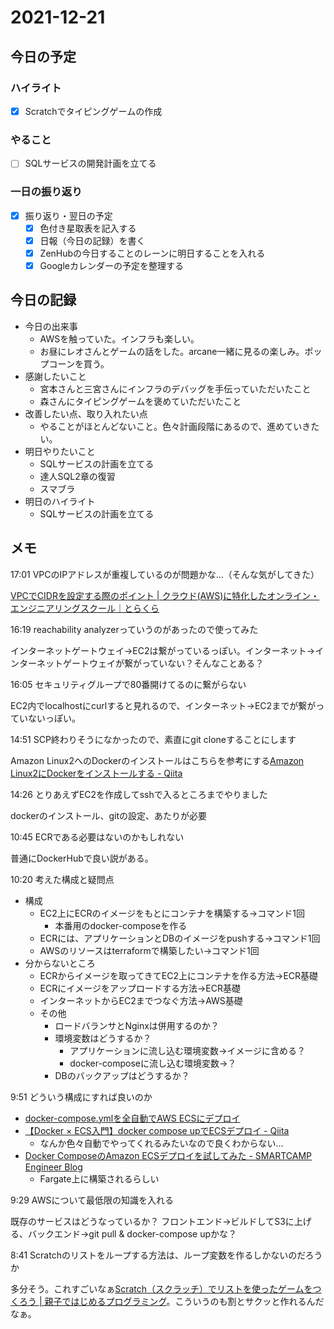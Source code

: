# 2021-12-21

## 今日の予定

### ハイライト

- [x] Scratchでタイピングゲームの作成

### やること

- [ ] SQLサービスの開発計画を立てる

### 一日の振り返り

- [x] 振り返り・翌日の予定
  - [x] 色付き星取表を記入する
  - [x] 日報（今日の記録）を書く
  - [x] ZenHubの今日することのレーンに明日することを入れる
  - [x] Googleカレンダーの予定を整理する

## 今日の記録

- 今日の出来事
  - AWSを触っていた。インフラも楽しい。
  - お昼にレオさんとゲームの話をした。arcane一緒に見るの楽しみ。ポップコーンを買う。
- 感謝したいこと
  - 宮本さんと三宮さんにインフラのデバッグを手伝っていただいたこと
  - 森さんにタイピングゲームを褒めていただいたこと
- 改善したい点、取り入れたい点
  - やることがほとんどないこと。色々計画段階にあるので、進めていきたい。
- 明日やりたいこと
  - SQLサービスの計画を立てる
  - 達人SQL2章の復習
  - スマブラ
- 明日のハイライト
  - SQLサービスの計画を立てる

## メモ

17:01 VPCのIPアドレスが重複しているのが問題かな...（そんな気がしてきた）

[VPCでCIDRを設定する際のポイント | クラウド(AWS)に特化したオンライン・エンジニアリングスクール｜とらくら](https://tracl.cloud/archives/engineerblog/what-is-cidr)

16:19 reachability analyzerっていうのがあったので使ってみた

インターネットゲートウェイ→EC2は繋がっているっぽい。インターネット→インターネットゲートウェイが繋がっていない？そんなことある？

16:05 セキュリティグループで80番開けてるのに繋がらない

EC2内でlocalhostにcurlすると見れるので、インターネット→EC2までが繋がっていないっぽい。

14:51 SCP終わりそうになかったので、素直にgit cloneすることにします

Amazon Linux2へのDockerのインストールはこちらを参考にする[Amazon Linux2にDockerをインストールする - Qiita](https://qiita.com/reoring/items/0d1f556064d363f0ccb8)

14:26 とりあえずEC2を作成してsshで入るところまでやりました

dockerのインストール、gitの設定、あたりが必要

10:45 ECRである必要はないのかもしれない

普通にDockerHubで良い説がある。

10:20 考えた構成と疑問点

- 構成
  - EC2上にECRのイメージをもとにコンテナを構築する→コマンド1回
    - 本番用のdocker-composeを作る
  - ECRには、アプリケーションとDBのイメージをpushする→コマンド1回
  - AWSのリソースはterraformで構築したい→コマンド1回
- 分からないところ
  - ECRからイメージを取ってきてEC2上にコンテナを作る方法→ECR基礎
  - ECRにイメージをアップロードする方法→ECR基礎
  - インターネットからEC2までつなぐ方法→AWS基礎
  - その他
    - ロードバランサとNginxは併用するのか？
    - 環境変数はどうするか？
      - アプリケーションに流し込む環境変数→イメージに含める？
      - docker-composeに流し込む環境変数→？
    - DBのバックアップはどうするか？

9:51 どういう構成にすれば良いのか

- [docker-compose.ymlを全自動でAWS ECSにデプロイ](https://zenn.dev/thr3a/articles/b71b16c88387d2)
- [【Docker × ECS入門】docker compose upでECSデプロイ - Qiita](https://qiita.com/Rubyist_SOTA/items/1ead200bf602569804ea)
  - なんか色々自動でやってくれるみたいなので良くわからない...
- [Docker ComposeのAmazon ECSデプロイを試してみた - SMARTCAMP Engineer Blog](https://tech.smartcamp.co.jp/entry/docker-compose-with-ecs)
  - Fargate上に構築されるらしい

9:29 AWSについて最低限の知識を入れる

既存のサービスはどうなっているか？
フロントエンド→ビルドしてS3に上げる、バックエンド→git pull & docker-compose upかな？

8:41 Scratchのリストをループする方法は、ループ変数を作るしかないのだろうか

多分そう。これすごいなぁ[Scratch（スクラッチ）でリストを使ったゲームをつくろう | 親子ではじめるプログラミング](https://oyako-programming.com/scratch-list/)。こういうのも割とサクッと作れるんだなぁ。